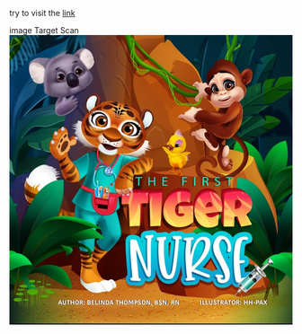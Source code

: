 try to visit the [link](https://dramdani.github.io/books/)

image Target Scan ![](targets/TigerNurse.jpeg)
